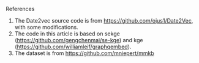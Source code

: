 References
1. The Date2vec source code is from https://github.com/ojus1/Date2Vec, with some modifications.
2. The code in this article is based on sekge (https://github.com/gengchenmai/se-kge) and kge (https://github.com/williamleif/graphqembed).
3. The dataset is from https://github.com/mniepert/mmkb
